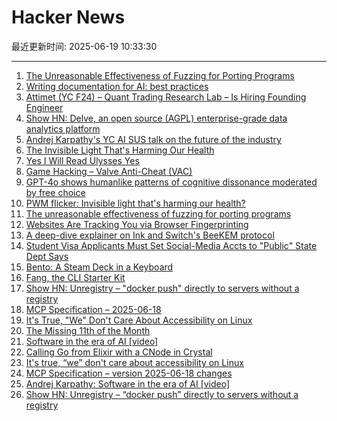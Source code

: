 # Hacker News

最近更新时间: 2025-06-19 10:33:30

--- 
1. [The Unreasonable Effectiveness of Fuzzing for Porting Programs](https://rjp.io/blog/2025-06-17-unreasonable-effectiveness-of-fuzzing) 
2. [Writing documentation for AI: best practices](https://docs.kapa.ai/improving/writing-best-practices) 
3. [Attimet (YC F24) – Quant Trading Research Lab – Is Hiring Founding Engineer](https://www.ycombinator.com/companies/attimet/jobs/b1w9pjE-founding-engineer) 
4. [Show HN: Delve, an open source (AGPL) enterprise-grade data analytics platform](https://github.com/iLoveTux/delve) 
5. [Andrej Karpathy's YC AI SUS talk on the future of the industry](https://www.donnamagi.com/articles/karpathy-yc-talk) 
6. [The Invisible Light That's Harming Our Health](https://caseorganic.medium.com/the-invisible-light-thats-harming-our-health-and-how-we-can-light-things-better-d3916de90521) 
7. [Yes I Will Read Ulysses Yes](https://www.theatlantic.com/magazine/archive/2025/07/zachary-leader-richard-ellmann-james-joyce-review/682907/) 
8. [Game Hacking – Valve Anti-Cheat (VAC)](https://codeneverdies.github.io/posts/gh-2/) 
9. [GPT-4o shows humanlike patterns of cognitive dissonance moderated by free choice](https://www.pnas.org/doi/10.1073/pnas.2501823122) 
10. [PWM flicker: Invisible light that's harming our health?](https://caseorganic.medium.com/the-invisible-light-thats-harming-our-health-and-how-we-can-light-things-better-d3916de90521) 
11. [The unreasonable effectiveness of fuzzing for porting programs](https://rjp.io/blog/2025-06-17-unreasonable-effectiveness-of-fuzzing) 
12. [Websites Are Tracking You via Browser Fingerprinting](https://engineering.tamu.edu/news/2025/06/websites-are-tracking-you-via-browser-fingerprinting.html) 
13. [A deep-dive explainer on Ink and Switch's BeeKEM protocol](https://meri.garden/a-deep-dive-explainer-on-beekem-protocol/) 
14. [Student Visa Applicants Must Set Social-Media Accts to "Public" State Dept Says](https://www.wsj.com/politics/policy/student-visa-applicants-must-set-social-media-accounts-to-public-state-department-says-ff71bdd5) 
15. [Bento: A Steam Deck in a Keyboard](https://github.com/lunchbox-computer/bento) 
16. [Fang, the CLI Starter Kit](https://github.com/charmbracelet/fang) 
17. [Show HN: Unregistry – "docker push" directly to servers without a registry](https://github.com/psviderski/unregistry) 
18. [MCP Specification – 2025-06-18](https://modelcontextprotocol.io/specification/2025-06-18) 
19. [It's True, "We" Don't Care About Accessibility on Linux](https://tesk.page/2025/06/18/its-true-we-dont-care-about-accessibility-on-linux/) 
20. [The Missing 11th of the Month](https://drhagen.com/blog/the-missing-11th-of-the-month/) 
21. [Software in the era of AI [video]](https://www.youtube.com/watch?v=LCEmiRjPEtQ) 
22. [Calling Go from Elixir with a CNode in Crystal](https://relistan.com/calling-go-from-elixir-with-a-cnode) 
23. [It's true, “we” don't care about accessibility on Linux](https://tesk.page/2025/06/18/its-true-we-dont-care-about-accessibility-on-linux/) 
24. [MCP Specification – version 2025-06-18 changes](https://modelcontextprotocol.io/specification/2025-06-18/changelog) 
25. [Andrej Karpathy: Software in the era of AI [video]](https://www.youtube.com/watch?v=LCEmiRjPEtQ) 
26. [Show HN: Unregistry – “docker push” directly to servers without a registry](https://github.com/psviderski/unregistry) 
